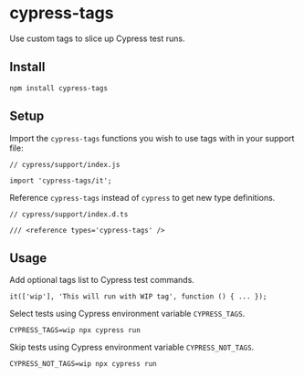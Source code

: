 # cypress-tags

Use custom tags to slice up Cypress test runs.

## Install

`npm install cypress-tags`

## Setup

Import the `cypress-tags` functions you wish to use tags with in your support file:

```
// cypress/support/index.js

import 'cypress-tags/it';
```

Reference `cypress-tags` instead of `cypress` to get new type definitions.

```
// cypress/support/index.d.ts

/// <reference types='cypress-tags' />
```

## Usage

Add optional tags list to Cypress test commands.

```
it(['wip'], 'This will run with WIP tag', function () { ... });
```

Select tests using Cypress environment variable `CYPRESS_TAGS`.

```
CYPRESS_TAGS=wip npx cypress run
```

Skip tests using Cypress environment variable `CYPRESS_NOT_TAGS`.


```
CYPRESS_NOT_TAGS=wip npx cypress run
```
